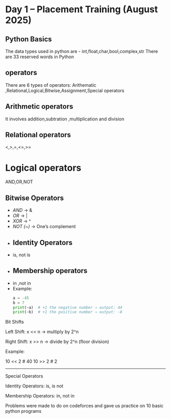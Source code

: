 # Day 1 – Placement Training (August 2025)
## Python Basics
The data types used in python are - int,float,char,bool,complex,str
There are 33 reserved words in Python
## operators
There are 6 types of operators:
Arithematic ,Relational,Logical,Bitwise,Assignment,Special operators 
## Arithmetic operators
It involves addition,subtration ,multiplication and division
## Relational operators
<,>,=,<=,>=
# Logical operators
AND,OR,NOT
## Bitwise Operators
- *AND* → &
- *OR* → |
- *XOR* → ^
- *NOT (~)* → One’s complement
- ## Identity Operators
- is, not is
- ## Membership operators
- in ,not in
- 
  Example:  
  ```python
  a = -45
  b = 7
  print(~a)  # +1 the negative number → output: 44
  print(~b)  # +1 the positive number → output: -8

Bit Shifts

Left Shift: x << n → multiply by 2^n

Right Shift: x >> n → divide by 2^n (floor division)

Example:

10 << 2  # 40
10 >> 2  # 2

---
Special Operators

Identity Operators: is, is not

Membership Operators: in, not in

Problems were made to do on codeforces and gave us practice on 10 basic python programs


